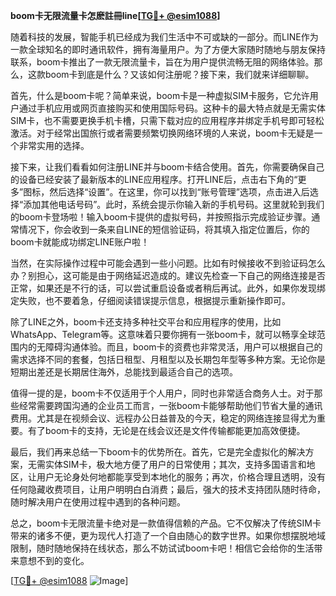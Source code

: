 **boom卡无限流量卡怎麽註冊line[[TG💪+ @esim1088](https://t.me/s/esim1088)]**

随着科技的发展，智能手机已经成为我们生活中不可或缺的一部分。而LINE作为一款全球知名的即时通讯软件，拥有海量用户。为了方便大家随时随地与朋友保持联系，boom卡推出了一款无限流量卡，旨在为用户提供流畅无阻的网络体验。那么，这款boom卡到底是什么？又该如何注册呢？接下来，我们就来详细聊聊。

首先，什么是boom卡呢？简单来说，boom卡是一种虚拟SIM卡服务，它允许用户通过手机应用或网页直接购买和使用国际号码。这种卡的最大特点就是无需实体SIM卡，也不需要更换手机卡槽，只需下载对应的应用程序并绑定手机号即可轻松激活。对于经常出国旅行或者需要频繁切换网络环境的人来说，boom卡无疑是一个非常实用的选择。

接下来，让我们看看如何注册LINE并与boom卡结合使用。首先，你需要确保自己的设备已经安装了最新版本的LINE应用程序。打开LINE后，点击右下角的“更多”图标，然后选择“设置”。在这里，你可以找到“账号管理”选项，点击进入后选择“添加其他电话号码”。此时，系统会提示你输入新的手机号码。这里就轮到我们的boom卡登场啦！输入boom卡提供的虚拟号码，并按照指示完成验证步骤。通常情况下，你会收到一条来自LINE的短信验证码，将其填入指定位置后，你的boom卡就能成功绑定LINE账户啦！

当然，在实际操作过程中可能会遇到一些小问题。比如有时候接收不到验证码怎么办？别担心，这可能是由于网络延迟造成的。建议先检查一下自己的网络连接是否正常，如果还是不行的话，可以尝试重启设备或者稍后再试。此外，如果你发现绑定失败，也不要着急，仔细阅读错误提示信息，根据提示重新操作即可。

除了LINE之外，boom卡还支持多种社交平台和应用程序的使用，比如WhatsApp、Telegram等。这意味着只要你拥有一张boom卡，就可以畅享全球范围内的无障碍沟通体验。而且，boom卡的资费也非常灵活，用户可以根据自己的需求选择不同的套餐，包括日租型、月租型以及长期包年型等多种方案。无论你是短期出差还是长期居住海外，总能找到最适合自己的选项。

值得一提的是，boom卡不仅适用于个人用户，同时也非常适合商务人士。对于那些经常需要跨国沟通的企业员工而言，一张boom卡能够帮助他们节省大量的通讯费用。尤其是在视频会议、远程办公日益普及的今天，稳定的网络连接显得尤为重要。有了boom卡的支持，无论是在线会议还是文件传输都能更加高效便捷。

最后，我们再来总结一下boom卡的优势所在。首先，它是完全虚拟化的解决方案，无需实体SIM卡，极大地方便了用户的日常使用；其次，支持多国语言和地区，让用户无论身处何地都能享受到本地化的服务；再次，价格合理且透明，没有任何隐藏收费项目，让用户明明白白消费；最后，强大的技术支持团队随时待命，随时解决用户在使用过程中遇到的各种问题。

总之，boom卡无限流量卡绝对是一款值得信赖的产品。它不仅解决了传统SIM卡带来的诸多不便，更为现代人打造了一个自由随心的数字世界。如果你想摆脱地域限制，随时随地保持在线状态，那么不妨试试boom卡吧！相信它会给你的生活带来意想不到的变化。

[[TG💪+ @esim1088](https://t.me/s/esim1088) ![Image](https://i.postimg.cc/4NQfJmqS/Snipaste-2025-05-13-00-14-12.png)]